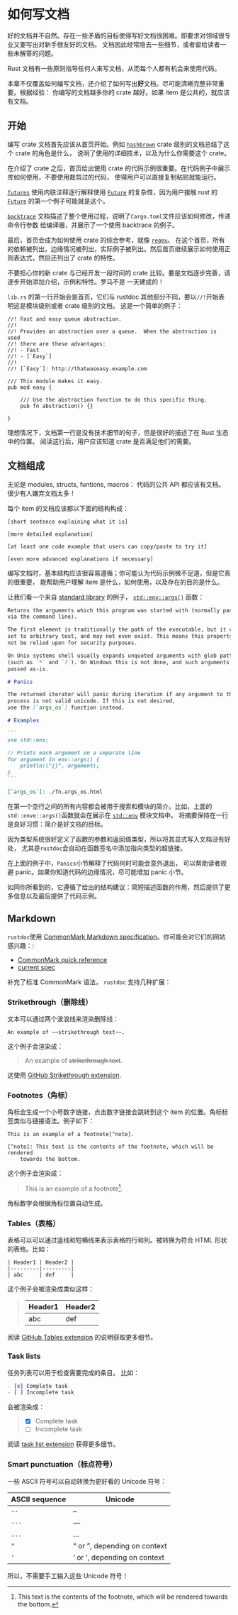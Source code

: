 # 如何写文档

好的文档并不自然。存在一些矛盾的目标使得写好文档很困难。即要求对领域很专业又要写出对新手很友好的文档。
文档因此经常隐去一些细节，或者留给读者一些未解答的问题。

Rust 文档有一些原则指导任何人来写文档，从而每个人都有机会来使用代码。

本章不仅覆盖如何编写文档，还介绍了如何写出**好**文档。尽可能清晰完整非常重要。根据经验：
你编写的文档越多你的 crate 越好。如果 item 是公共的，就应该有文档。

## 开始

编写 crate 文档首先应该从首页开始。例如 [`hashbrown`] crate 级别的文档总结了这个 crate 的角色是什么，
说明了使用的详细技术，以及为什么你需要这个 crate。

在介绍了 crate 之后，首页给出使用 crate 的代码示例很重要。在代码例子中展示库如何使用，不要使用裁剪过的代码，
使得用户可以直接复制粘贴就能运行。

[`futures`] 使用内联注释逐行解释使用 [`Future`] 的复杂性，因为用户接触
rust 的 [`Future`] 的第一个例子可能就是这个。

[`backtrace`] 文档描述了整个使用过程，说明了`Cargo.toml`文件应该如何修改，传递命令行参数
给编译器，并展示了一个使用 backtrace 的例子。

最后，首页会成为如何使用 crate 的综合参考，就像 [`regex`]。
在这个首页，所有的依赖被列出，边缘情况被列出，实际例子被列出。然后首页继续展示如何使用正则表达式，然后还列出了
crate 的特性。

不要担心你的新 crate 与已经开发一段时间的 crate 比较。要是文档逐步完善，请逐步开始添加介绍，示例和特性。罗马不是
一天建成的！

`lib.rs` 的第一行开始会是首页，它们与 rustdoc 其他部分不同，要以`//!`开始表明这是模块级别或者 crate 级别的文档。
这是一个简单的例子：

```rust,no_run
//! Fast and easy queue abstraction.
//!
//! Provides an abstraction over a queue.  When the abstraction is used
//! there are these advantages:
//! - Fast
//! - [`Easy`]
//!
//! [`Easy`]: http://thatwaseasy.example.com

/// This module makes it easy.
pub mod easy {

    /// Use the abstraction function to do this specific thing.
    pub fn abstraction() {}

}
```

理想情况下，文档第一行是没有技术细节的句子，但是很好的描述了在 Rust 生态中的位置。
阅读这行后，用户应该知道 crate 是否满足他们的需要。

## 文档组成

无论是 modules, structs, funtions, macros： 代码的公共 API 都应该有文档。很少有人嫌弃文档太多！

每个 item 的文档应该都以下面的结构构成：

```text
[short sentence explaining what it is]

[more detailed explanation]

[at least one code example that users can copy/paste to try it]

[even more advanced explanations if necessary]
```

编写文档时，基本结构应该很容易遵循；你可能认为代码示例微不足道，但是它真的很重要，
能帮助用户理解 item 是什么，如何使用，以及存在的目的是什么。

让我们看一个来自 [standard library] 的例子，
[`std::env::args()`][env::args] 函数：

``````markdown
Returns the arguments which this program was started with (normally passed
via the command line).

The first element is traditionally the path of the executable, but it can be
set to arbitrary text, and may not even exist. This means this property should
not be relied upon for security purposes.

On Unix systems shell usually expands unquoted arguments with glob patterns
(such as `*` and `?`). On Windows this is not done, and such arguments are
passed as-is.

# Panics

The returned iterator will panic during iteration if any argument to the
process is not valid unicode. If this is not desired,
use the [`args_os`] function instead.

# Examples

```
use std::env;

// Prints each argument on a separate line
for argument in env::args() {
    println!("{}", argument);
}
```

[`args_os`]: ./fn.args_os.html
``````

在第一个空行之间的所有内容都会被用于搜索和模块的简介。比如，上面的`std::enve::args()`函数就会在展示在 [`std::env`] 模块文档中。
将摘要保持在一行是良好习惯：简介是好文档的目标。

因为类型系统很好定义了函数的参数和返回值类型，所以将其显式写入文档没有好处，
尤其是`rustdoc`会自动在函数签名中添加指向类型的超链接。

在上面的例子中，`Panics`小节解释了代码何时可能会意外退出，
可以帮助读者规避 panic。如果你知道代码的边缘情况，尽可能增加 panic 小节。

如同你所看到的，它遵循了给出的结构建议：简短描述函数的作用，然后提供了更多信息以及最后提供了代码示例。

## Markdown

`rustdoc`使用 [CommonMark Markdown specification]。你可能会对它们的网站感兴趣：:

 - [CommonMark quick reference]
 - [current spec]

补充了标准 CommonMark 语法， `rustdoc` 支持几种扩展：

### Strikethrough（删除线）

文本可以通过两个波浪线来渲染删除线：

```text
An example of ~~strikethrough text~~.
```

这个例子会渲染成：

> An example of ~~strikethrough text~~.

这使用 [GitHub Strikethrough extension][strikethrough].

### Footnotes（角标）

角标会生成一个小号数字链接，点击数字链接会跳转到这个 item 的位置。角标标签类似与链接语法。例子如下：

```text
This is an example of a footnote[^note].

[^note]: This text is the contents of the footnote, which will be rendered
    towards the bottom.
```

这个例子会渲染成：

> This is an example of a footnote[^note].
>
> [^note]: This text is the contents of the footnote, which will be rendered
>     towards the bottom.

角标数字会根据角标位置自动生成。

### Tables（表格）

表格可以可以通过竖线和短横线来表示表格的行和列。被转换为符合 HTML 形状的表格。比如：

```text
| Header1 | Header2 |
|---------|---------|
| abc     | def     |
```

这个例子会被渲染成类似这样：

> | Header1 | Header2 |
> |---------|---------|
> | abc     | def     |

阅读 [GitHub Tables extension][tables] 的说明获取更多细节。

### Task lists

任务列表可以用于检查需要完成的条目。
比如：

```md
- [x] Complete task
- [ ] Incomplete task
```

会被渲染成：

> - [x] Complete task
> - [ ] Incomplete task

阅读 [task list extension] 获得更多细节。

### Smart punctuation（标点符号）

一些 ASCII 符号可以自动转换为更好看的 Unicode 符号：

| ASCII sequence | Unicode |
|----------------|---------|
| `--`           | –       |
| `---`          | —       |
| `...`          | …       |
| `"`            | “ or ”, depending on context |
| `'`            | ‘ or ’, depending on context |

所以，不需要手工输入这些 Unicode 符号！

[`backtrace`]: https://docs.rs/backtrace/0.3.50/backtrace/
[commonmark markdown specification]: https://commonmark.org/
[commonmark quick reference]: https://commonmark.org/help/
[env::args]: https://doc.rust-lang.org/stable/std/env/fn.args.html
[`Future`]: https://doc.rust-lang.org/std/future/trait.Future.html
[`futures`]: https://docs.rs/futures/0.3.5/futures/
[`hashbrown`]: https://docs.rs/hashbrown/0.8.2/hashbrown/
[`regex`]: https://docs.rs/regex/1.3.9/regex/
[standard library]: https://doc.rust-lang.org/stable/std/index.html
[current spec]: https://spec.commonmark.org/current/
[`std::env`]: https://doc.rust-lang.org/stable/std/env/index.html#functions
[strikethrough]: https://github.github.com/gfm/#strikethrough-extension-
[tables]: https://github.github.com/gfm/#tables-extension-
[task list extension]: https://github.github.com/gfm/#task-list-items-extension-
